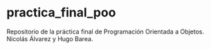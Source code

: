 # practica_final_poo
Repositorio de la práctica final de Programación Orientada a Objetos. Nicolás Álvarez y Hugo Barea.
